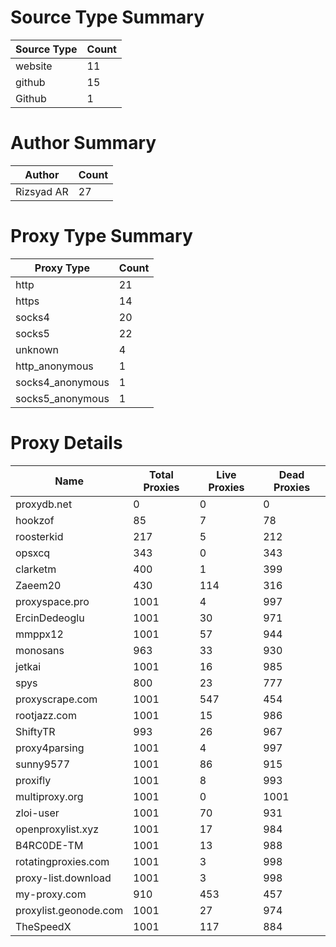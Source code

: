 # Source Type Summary

| Source Type | Count |
|-------------|-------|
| website | 11 |
| github | 15 |
| Github | 1 |


# Author Summary

| Author | Count |
|--------|-------|
| Rizsyad AR | 27 |


# Proxy Type Summary

| Proxy Type | Count |
|------------|-------|
| http | 21 |
| https | 14 |
| socks4 | 20 |
| socks5 | 22 |
| unknown | 4 |
| http_anonymous | 1 |
| socks4_anonymous | 1 |
| socks5_anonymous | 1 |


# Proxy Details

| Name | Total Proxies | Live Proxies | Dead Proxies |
|------|---------------|--------------|---------------|
| proxydb.net | 0 | 0 | 0 |
| hookzof | 85 | 7 | 78 |
| roosterkid | 217 | 5 | 212 |
| opsxcq | 343 | 0 | 343 |
| clarketm | 400 | 1 | 399 |
| Zaeem20 | 430 | 114 | 316 |
| proxyspace.pro | 1001 | 4 | 997 |
| ErcinDedeoglu | 1001 | 30 | 971 |
| mmppx12 | 1001 | 57 | 944 |
| monosans | 963 | 33 | 930 |
| jetkai | 1001 | 16 | 985 |
| spys | 800 | 23 | 777 |
| proxyscrape.com | 1001 | 547 | 454 |
| rootjazz.com | 1001 | 15 | 986 |
| ShiftyTR | 993 | 26 | 967 |
| proxy4parsing | 1001 | 4 | 997 |
| sunny9577 | 1001 | 86 | 915 |
| proxifly | 1001 | 8 | 993 |
| multiproxy.org | 1001 | 0 | 1001 |
| zloi-user | 1001 | 70 | 931 |
| openproxylist.xyz | 1001 | 17 | 984 |
| B4RC0DE-TM | 1001 | 13 | 988 |
| rotatingproxies.com | 1001 | 3 | 998 |
| proxy-list.download | 1001 | 3 | 998 |
| my-proxy.com | 910 | 453 | 457 |
| proxylist.geonode.com | 1001 | 27 | 974 |
| TheSpeedX | 1001 | 117 | 884 |
